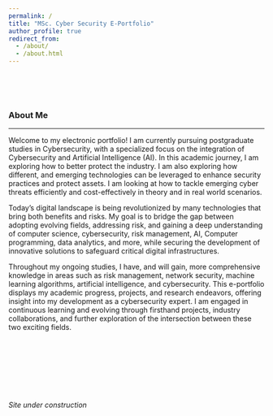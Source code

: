 ```yaml
---
permalink: /
title: "MSc. Cyber Security E‑Portfolio"
author_profile: true
redirect_from: 
  - /about/
  - /about.html
---
```


<br>
<br>
<br>


### About Me
------
Welcome to my electronic portfolio! I am currently pursuing postgraduate studies in Cybersecurity, with a specialized focus on the integration of Cybersecurity and Artificial Intelligence (AI). In this academic journey, I am exploring how to better protect the industry. I am also exploring how different, and emerging technologies can be leveraged to enhance security practices and protect assets. I am looking at how to tackle emerging cyber threats efficiently and cost-effectively in theory and in real world scenarios.

Today’s digital landscape is being revolutionized by many technologies that bring both benefits and risks. My goal is to bridge the gap between adopting evolving fields, addressing risk, and gaining a deep understanding of computer science, cybersecurity, risk management, AI, Computer programming, data analytics, and more, while securing the development of innovative solutions to safeguard critical digital infrastructures.

Throughout my ongoing studies, I have, and will gain, more comprehensive knowledge in areas such as risk management, network security, machine learning algorithms, artificial intelligence, and cybersecurity. This e-portfolio displays my academic progress, projects, and research endeavors, offering insight into my development as a cybersecurity expert. I am engaged in continuous learning and evolving through firsthand projects, industry collaborations, and further exploration of the intersection between these two exciting fields.



<br>
<br>
<br>
<br>
<br>
<br>

###### Site under construction
